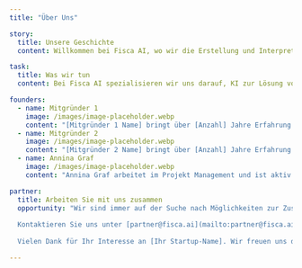 ```yaml
---
title: "Über Uns"

story:
  title: Unsere Geschichte
  content: Willkommen bei Fisca AI, wo wir die Erstellung und Interpretation von medizinischen Abrechnungen mit KI erleichtern. Gegründet im Jahr 2024 begann unsere Reise, als...

task:
  title: Was wir tun
  content: Bei Fisca AI spezialisieren wir uns darauf, KI zur Lösung von medizinischen Abrechnungsproblemen einzusetzen, um Zeit zu sparen und Ärzten zu ermöglichen, sich auf die Patienten statt auf die Abrechnung zu konzentrieren. Unser Ziel ist es, die Genauigkeit und den Aufwand bei der Erstellung, Validierung oder dem Verständnis von medizinischen Rechnungen zu verbessern. Wir sind verpflichtet...

founders:
  - name: Mitgründer 1
    image: /images/image-placeholder.webp
    content: "[Mitgründer 1 Name] bringt über [Anzahl] Jahre Erfahrung in [Bereich oder Branche] mit. Bevor [Ihr Startup-Name] gegründet wurde, arbeitete [er/sie] bei [frühere bemerkenswerte Position oder Errungenschaft]. [Er/Sie] hat einen [Abschluss] in [Fachrichtung] von [Universität]. In seiner/ihrer Freizeit genießt [er/sie] [Hobby oder Interesse]."
  - name: Mitgründer 2
    image: /images/image-placeholder.webp
    content: "[Mitgründer 2 Name] bringt über [Anzahl] Jahre Erfahrung in [Bereich oder Branche] mit. Bevor [Ihr Startup-Name] gegründet wurde, arbeitete [er/sie] bei [frühere bemerkenswerte Position oder Errungenschaft]. [Er/Sie] hat einen [Abschluss] in [Fachrichtung] von [Universität]. In seiner/ihrer Freizeit genießt [er/sie] [Hobby oder Interesse]."
  - name: Annina Graf
    image: /images/image-placeholder.webp
    content: "Annina Graf arbeitet im Projekt Management und ist aktiv im Startup-Ökosystem der Schweiz tätig. Mit einem Master in Business Administration und umfangreicher Erfahrung in den Bereichen Projektmanagement, Community Building und Finanzcontrolling bereichert sie das Fisca-Team mit ihrem breiten Fachwissen. Mit Fisca will Annina nicht nur ihre unternehmerische Aspiration verfolgen, sondern auch ihre Leidenschaft für Innovation und Fortschritt zum Ausdruck bringen."

partner:
  title: Arbeiten Sie mit uns zusammen
  opportunity: "Wir sind immer auf der Suche nach Möglichkeiten zur Zusammenarbeit und zum Wachstum mit anderen, die unsere Vision teilen. Wenn Sie interessiert sind, mit uns zusammenzuarbeiten oder mehr darüber erfahren möchten, was wir gemeinsam erreichen können, zögern Sie bitte nicht, uns zu kontaktieren.
  
  Kontaktieren Sie uns unter [partner@fisca.ai](mailto:partner@fisca.ai) oder besuchen Sie unsere [Kontaktseite](http://fisca.ai/contact).
  
  Vielen Dank für Ihr Interesse an [Ihr Startup-Name]. Wir freuen uns darauf, neue Möglichkeiten gemeinsam zu erkunden!"

---
```

